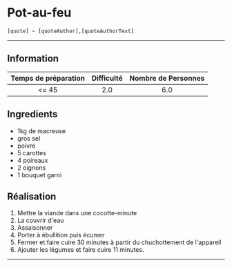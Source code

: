 # Pot-au-feu

`[quote] ~ [quoteAuthor],[quoteAuthorText]`

---

## Information

| Temps de préparation  | Difficulté    | Nombre de Personnes |
|:---------------------:|:-------------:|:-------------------:|
| <= 45            | 2.0  | 6.0        |

## Ingredients

- 1kg de macreuse
- gros sel
- poivre
- 5 carottes
- 4 poireaux
- 2 oignons
- 1 bouquet garni


## Réalisation

1. Mettre la viande dans une cocotte-minute
1. La couvrir d'eau
1. Assaisonner
1. Porter à ébullition puis écumer
1. Fermer et faire cuire 30 minutes à partir du chuchottement de l'appareil
1. Ajouter les légumes et faire cuire 11 minutes.


---


